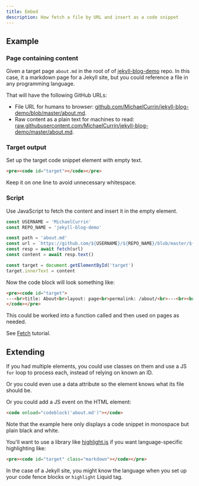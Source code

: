 ```yaml
---
title: Embed
description: How fetch a file by URL and insert as a code snippet
---
```



## Example

### Page containing content

Given a target page `about.md` in the root of of [jekyll-blog-demo](https://github.com/MichaelCurrin/jekyll-blog-demo) repo. In this case, it a markdown page for a Jekyll site, but you could reference a file in any programming language.

That will have the following GitHub URLs:

- File URL for humans to browser: [github.com/MichaelCurrin/jekyll-blog-demo/blob/master/about.md](https://github.com/MichaelCurrin/jekyll-blog-demo/blob/master/about.md).
- Raw content as a plain text for machines to read: [raw.githubusercontent.com/MichaelCurrin/jekyll-blog-demo/master/about.md](https://raw.githubusercontent.com/MichaelCurrin/jekyll-blog-demo/master/about.md).

### Target output
Set up the target code snippet element with empty text.

```html
<pre><code id="target"></code></pre>
```

Keep it on one line to avoid unnecessary whitespace.

### Script

Use JavaScript to fetch the content and insert it in the empty element.

```javascript
const USERNAME = 'MichaelCurrin'
const REPO_NAME = 'jekyll-blog-demo'

const path = 'about.md'
const url = `https://github.com/${USERNAME}/${REPO_NAME}/blob/master/${path}`
const resp = await fetch(url)
const content = await resp.text()

const target = document.getElementById('target')
target.innerText = content
```

Now the code block will look something like:

```html
<pre><code id="target">
---<br>title: About<br>layout: page<br>permalink: /about/<br>---<br><br>This is the base Jekyll theme...
</code></pre>
```

This could be worked into a function called and then used on pages as needed.

See [Fetch](https://javascript.info/fetch) tutorial.


## Extending

If you had multiple elements, you could use classes on them and use a JS `for` loop to process each, instead of relying on known an ID.

Or you could even use a data attribute so the element knows what its file should be.

Or you could add a JS event on the HTML element:

```html
<code onload="codeblock('about.md')"></code>
```

Note that the example here only displays a code snippet in monospace but plain black and white.

You'll want to use a library like [highlight.js](https://highlightjs.org/) if you want language-specific highlighting like:

```html
<pre><code id="target" class="markdown"></code></pre>
```

In the case of a Jekyll site, you might know the language when you set up your code fence blocks or `highlight` Liquid tag.
